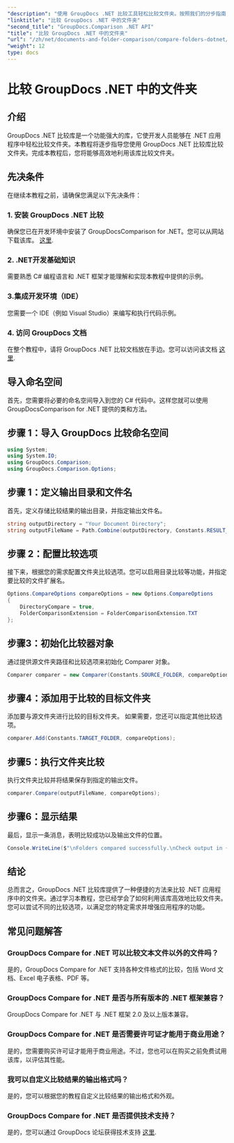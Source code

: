 ```yaml
---
"description": "使用 GroupDocs .NET 比较工具轻松比较文件夹。按照我们的分步指南，高效地比较文件夹。增强您的 .NET 应用程序。"
"linktitle": "比较 GroupDocs .NET 中的文件夹"
"second_title": "GroupDocs.Comparison .NET API"
"title": "比较 GroupDocs .NET 中的文件夹"
"url": "/zh/net/documents-and-folder-comparison/compare-folders-dotnet/"
"weight": 12
type: docs
---
```

# 比较 GroupDocs .NET 中的文件夹

## 介绍
GroupDocs .NET 比较库是一个功能强大的库，它使开发人员能够在 .NET 应用程序中轻松比较文件夹。本教程将逐步指导您使用 GroupDocs .NET 比较库比较文件夹。完成本教程后，您将能够高效地利用该库比较文件夹。
## 先决条件
在继续本教程之前，请确保您满足以下先决条件：
### 1. 安装 GroupDocs .NET 比较
确保您已在开发环境中安装了 GroupDocsComparison for .NET。您可以从网站下载该库。 [这里](https://releases。groupdocs.com/comparison/net/).
### 2. .NET开发基础知识
需要熟悉 C# 编程语言和 .NET 框架才能理解和实现本教程中提供的示例。
### 3.集成开发环境（IDE）
您需要一个 IDE（例如 Visual Studio）来编写和执行代码示例。
### 4. 访问 GroupDocs 文档
在整个教程中，请将 GroupDocs .NET 比较文档放在手边。您可以访问该文档 [这里](https://tutorials。groupdocs.com/comparison/net/).

## 导入命名空间
首先，您需要将必要的命名空间导入到您的 C# 代码中。这样您就可以使用 GroupDocsComparison for .NET 提供的类和方法。
## 步骤 1：导入 GroupDocs 比较命名空间
```csharp
using System;
using System.IO;
using GroupDocs.Comparison;
using GroupDocs.Comparison.Options;
```

## 步骤 1：定义输出目录和文件名
首先，定义存储比较结果的输出目录，并指定输出文件名。
```csharp
string outputDirectory = "Your Document Directory";
string outputFileName = Path.Combine(outputDirectory, Constants.RESULT_FOLDER);
```
## 步骤 2：配置比较选项
接下来，根据您的需求配置文件夹比较选项。您可以启用目录比较等功能，并指定要比较的文件扩展名。
```csharp
Options.CompareOptions compareOptions = new Options.CompareOptions
{
    DirectoryCompare = true,
    FolderComparisonExtension = FolderComparisonExtension.TXT
};
```
## 步骤3：初始化比较器对象
通过提供源文件夹路径和比较选项来初始化 Comparer 对象。
```csharp
Comparer comparer = new Comparer(Constants.SOURCE_FOLDER, compareOptions);
```
## 步骤4：添加用于比较的目标文件夹
添加要与源文件夹进行比较的目标文件夹。 如果需要，您还可以指定其他比较选项。
```csharp
comparer.Add(Constants.TARGET_FOLDER, compareOptions);
```
## 步骤5：执行文件夹比较
执行文件夹比较并将结果保存到指定的输出文件。
```csharp
comparer.Compare(outputFileName, compareOptions);
```
## 步骤6：显示结果
最后，显示一条消息，表明比较成功以及输出文件的位置。
```csharp
Console.WriteLine($"\nFolders compared successfully.\nCheck output in {Directory.GetCurrentDirectory()}.");
```

## 结论
总而言之，GroupDocs .NET 比较库提供了一种便捷的方法来比较 .NET 应用程序中的文件夹。通过学习本教程，您已经学会了如何利用该库高效地比较文件夹。您可以尝试不同的比较选项，以满足您的特定需求并增强应用程序的功能。
## 常见问题解答
### GroupDocs Compare for .NET 可以比较文本文件以外的文件吗？
是的，GroupDocs Compare for .NET 支持各种文件格式的比较，包括 Word 文档、Excel 电子表格、PDF 等。
### GroupDocs Compare for .NET 是否与所有版本的 .NET 框架兼容？
GroupDocs Compare for .NET 与 .NET 框架 2.0 及以上版本兼容。
### GroupDocs Compare for .NET 是否需要许可证才能用于商业用途？
是的，您需要购买许可证才能用于商业用途。不过，您也可以在购买之前免费试用该库，以评估其性能。
### 我可以自定义比较结果的输出格式吗？
是的，您可以根据您的教程自定义比较结果的输出格式和外观。
### GroupDocs Compare for .NET 是否提供技术支持？
是的，您可以通过 GroupDocs 论坛获得技术支持 [这里](https://forum。groupdocs.com/c/comparison/12).